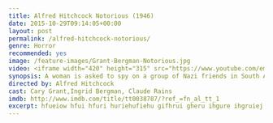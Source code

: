 ```yaml
---
title: Alfred Hitchcock Notorious (1946)
date: 2015-10-29T09:14:05+00:00
layout: post
permalink: /alfred-hitchcock-notorious/
genre: Horror
recommended: yes
image: /feature-images/Grant-Bergman-Notorious.jpg
video: <iframe width="420" height="315" src="https://www.youtube.com/embed/FrXM7dC9PoQ?rel=0&amp;showinfo=0" frameborder="0" allowfullscreen></iframe>
synopsis: A woman is asked to spy on a group of Nazi friends in South America. How far will she have to go to ingratiate herself with them?
directed by: Alfred Hitchcock
cast: Cary Grant,Ingrid Bergman, Claude Rains
imdb: http://www.imdb.com/title/tt0038787/?ref_=fn_al_tt_1
excerpt: hfueiow hfui hfuri huriehufiehu gifhrui gheru ihgure ihgruiej
---
```


